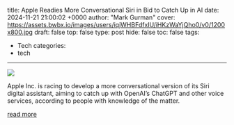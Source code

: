 title: Apple Readies More Conversational Siri in Bid to Catch Up in AI
date: 2024-11-21 21:00:02 +0000
author: "Mark Gurman"
cover: https://assets.bwbx.io/images/users/iqjWHBFdfxIU/iHKzWaYjQho0/v0/1200x800.jpg
draft: false
top: false
type: post
hide: false
toc: false
tags:
  - Tech
categories:
  - tech
---

![](https://assets.bwbx.io/images/users/iqjWHBFdfxIU/iHKzWaYjQho0/v0/1200x800.jpg)

Apple Inc. is racing to develop a more conversational version of its Siri digital assistant, aiming to catch up with OpenAI’s ChatGPT and other voice services, according to people with knowledge of the matter.

[read more](https://www.bloomberg.com/news/articles/2024-11-21/apple-readies-more-conversational-llm-siri-in-bid-to-rival-openai-s-chatgpt)
